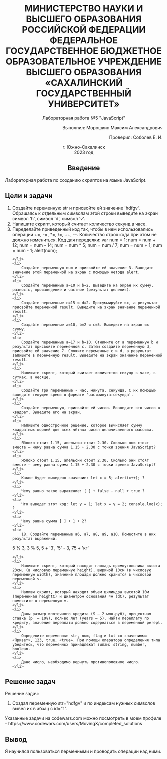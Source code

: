 

<h1 align="center"> МИНИСТЕРСТВО НАУКИ И ВЫСШЕГО ОБРАЗОВАНИЯ РОССИЙСКОЙ ФЕДЕРАЦИИ ФЕДЕРАЛЬНОЕ ГОСУДАРСТВЕННОЕ БЮДЖЕТНОЕ ОБРАЗОВАТЕЛЬНОЕ УЧРЕЖДЕНИЕ ВЫСШЕГО ОБРАЗОВАНИЯ «САХАЛИНСКИЙ ГОСУДАРСТВЕННЫЙ УНИВЕРСИТЕТ»</h1>

<p align="center">Лабораторная работа №5 "JavaScript" </p>

<p align="right">Выполнил: Морошкин Максим Александрович</p>
<p align="right">Проверил: Соболев Е. И.</p>

<p align="center">г. Южно-Сахалинск <br> 2023 год</p>

<h2 align="center">Введение</h2>
<p align="justify">Лабораторная работа по созданию скриптов на языке JavaScript.</p>

<h2>Цели и задачи</h2>
<ol>
    <li>
        Создайте переменную str и присвойте ей значение 'hdfgv'. Обращаясь к отдельным символам этой строки выведите на экран символ 'h', символ 'd', символ 'v'.
    </li>
    <li> 
        Напишите скрипт, который считает количество секунд в часе.
    </li>
    <li> 
        Переделайте приведенный код так, чтобы в нем использовались операции +=, -=, *=, /=, ++, --. Количество строк кода при этом не должно измениться. Код для       переделки:
var num = 1;
num = num + 12;
num = num - 14;
num = num * 5;
num = num / 7;
num = num + 1;
num = num - 1;
alert(num);

    </li>
    <li> 
        Создайте переменную num и присвойте ей значение 3. Выведите значение этой переменной на экран с помощью метода alert.
    </li>
    <li> 
        Создайте переменные a=10 и b=2. Выведите на экран их сумму, разность, произведение и частное (результат деления).
    </li>
    <li> 
        Создайте переменные c=15 и d=2. Просуммируйте их, а результат присвойте переменной result. Выведите на экран значение переменной result.
    </li>
    <li> 
        Создайте переменные a=10, b=2 и c=5. Выведите на экран их сумму.
    </li>
    <li> 
        Создайте переменные a=17 и b=10. Отнимите от a переменную b и результат присвойте переменной c. Затем создайте переменную d, присвойте ей значение 7. Сложите переменные c и d, а результат запишите в переменную result. Выведите на экран значение переменной result.
    </li>
    <li> 
        Напишите скрипт, который считает количество секунд в часе, в сутках, в месяце.
    </li>
    <li> 
        Создайте три переменные - час, минута, секунда. С их помощью выведите текущее время в формате 'час:минута:секунда'.
    </li>
    <li> 
        Создайте переменную, присвойте ей число. Возведите это число в квадрат. Выведите его на экран.
    </li>
    <li> 
        Напишите однострочное решение, которое вычисляет сумму квадратных корней для всех чётных чисел целочисленного массива.
    </li>
    <li> 
        Яблоко стоит 1.15, апельсин стоит 2.30. Сколько они стоят вместе – чему равна сумма 1.15 + 2.30 с точки зрения JavaScript?
    </li>
    <li> 
        Яблоко стоит 1.15, апельсин стоит 2.30. Сколько они стоят вместе – чему равна сумма 1.15 + 2.30 с точки зрения JavaScript?
    </li>
    <li> 
        Какое будет выведено значение: let x = 5; alert(x++); ?
    </li>
    <li> 
        Чему равно такое выражение: [ ] + false - null + true ?
    </li>
    <li> 
        Что выведет этот код: let y = 1; let x = y = 2; console.log(x); ?
    </li>
    <li> 
        Чему равна сумма [ ] + 1 + 2?
    </li>
    <li> 
        18.	Создайте переменные a6, a7, a8, a9, a10. Поместите в них результат выражений:
5 % 3,
3 % 5,
5 + '3',
'5' - 3,
75 + 'кг'

    </li>
    <li> 
        Напишите скрипт, который находит площадь прямоугольника высота 23см. (в числовую переменную height), шириной 10см (в числовую переменную width), значение площади должно хранится в числовой переменной s.
    </li>
    <li> 
        Напиши скрипт, который находит объем цилиндра высотой 10м (переменная heightC) и диаметром основания 4м (dC), результат поместите в переменную v.
    </li>
    <li> 
        Даны размер ипотечного кредита (S — 2 млн.руб), процентная ставка (p  — 10%), кол-во лет (years — 5). Найти переплату по кредиту, значение переплаты должно содержаться в переменной perepl.
    </li>
    <li> 
        Определите переменные str, num, flag и txt со значениями «Привет», 123, true, «true». При помощи оператора определения типа убедитесь, что переменных принадлежат типам: string, number, boolean.
    </li>
    <li> 
        Дано число, необходимо вернуть противоположное число.
    </li>
    
    
</ol>

<h2>Решение задач</h2>
<p>Решение задач:</p>
<ol>
    <li>
        Создал переменную str="hdfgv" и по индексам нужных символов вывел их в абзац с id="1". 
    </li>
</ol>
Указанные задачи на codewars.com можно посмотреть в моем профиле - https://www.codewars.com/users/MovingX/completed_solutions

<h2>Вывод</h2>
Я научился пользоваться перменными и проводить операции над ними.
